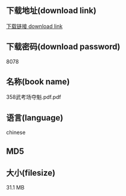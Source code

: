 ## 下载地址(download link)
[下载链接 download link](https://voluble-croquembouche-d321dc.netlify.app/?s=358%E6%AD%A6%E8%80%83%E5%9C%BA%E5%A4%BA%E9%AD%81.pdf)

## 下载密码(download password)
8078

## 名称(book name)
358武考场夺魁.pdf.pdf

## 语言(language)
chinese

## MD5


## 大小(filesize)
31.1 MB
